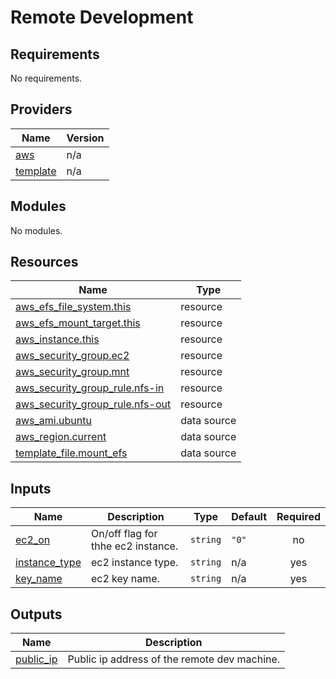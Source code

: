 # Remote Development

<!-- BEGIN_TF_DOCS -->
## Requirements

No requirements.

## Providers

| Name | Version |
|------|---------|
| <a name="provider_aws"></a> [aws](#provider\_aws) | n/a |
| <a name="provider_template"></a> [template](#provider\_template) | n/a |

## Modules

No modules.

## Resources

| Name | Type |
|------|------|
| [aws_efs_file_system.this](https://registry.terraform.io/providers/hashicorp/aws/latest/docs/resources/efs_file_system) | resource |
| [aws_efs_mount_target.this](https://registry.terraform.io/providers/hashicorp/aws/latest/docs/resources/efs_mount_target) | resource |
| [aws_instance.this](https://registry.terraform.io/providers/hashicorp/aws/latest/docs/resources/instance) | resource |
| [aws_security_group.ec2](https://registry.terraform.io/providers/hashicorp/aws/latest/docs/resources/security_group) | resource |
| [aws_security_group.mnt](https://registry.terraform.io/providers/hashicorp/aws/latest/docs/resources/security_group) | resource |
| [aws_security_group_rule.nfs-in](https://registry.terraform.io/providers/hashicorp/aws/latest/docs/resources/security_group_rule) | resource |
| [aws_security_group_rule.nfs-out](https://registry.terraform.io/providers/hashicorp/aws/latest/docs/resources/security_group_rule) | resource |
| [aws_ami.ubuntu](https://registry.terraform.io/providers/hashicorp/aws/latest/docs/data-sources/ami) | data source |
| [aws_region.current](https://registry.terraform.io/providers/hashicorp/aws/latest/docs/data-sources/region) | data source |
| [template_file.mount_efs](https://registry.terraform.io/providers/hashicorp/template/latest/docs/data-sources/file) | data source |

## Inputs

| Name | Description | Type | Default | Required |
|------|-------------|------|---------|:--------:|
| <a name="input_ec2_on"></a> [ec2\_on](#input\_ec2\_on) | On/off flag for thhe ec2 instance. | `string` | `"0"` | no |
| <a name="input_instance_type"></a> [instance\_type](#input\_instance\_type) | ec2 instance type. | `string` | n/a | yes |
| <a name="input_key_name"></a> [key\_name](#input\_key\_name) | ec2 key name. | `string` | n/a | yes |

## Outputs

| Name | Description |
|------|-------------|
| <a name="output_public_ip"></a> [public\_ip](#output\_public\_ip) | Public ip address of the remote dev machine. |
<!-- END_TF_DOCS -->